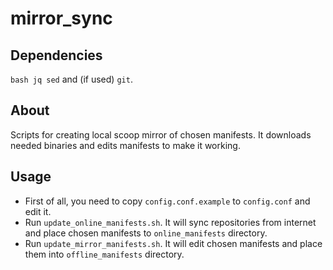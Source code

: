 mirror_sync
===========

## Dependencies

`bash jq sed` and (if used) `git`.

## About

Scripts for creating local scoop mirror of chosen manifests. It downloads needed binaries and edits manifests to make it working.

## Usage

* First of all, you need to copy `config.conf.example` to `config.conf` and edit it.
* Run `update_online_manifests.sh`. It will sync repositories from internet and place chosen manifests to `online_manifests` directory.
* Run `update_mirror_manifests.sh`. It will edit chosen manifests and place them into `offline_manifests` directory.
